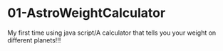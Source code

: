 # 01-AstroWeightCalculator
My first time using java script/A calculator that tells you your weight on different planets!!!   
